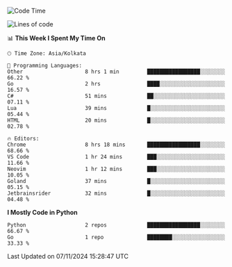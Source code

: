<!--START_SECTION:waka-->
![Code Time](http://img.shields.io/badge/Code%20Time-377%20hrs%2058%20mins-blue)

![Lines of code](https://img.shields.io/badge/From%20Hello%20World%20I%27ve%20Written-387%20lines%20of%20code-blue)

📊 **This Week I Spent My Time On** 

```text
🕑︎ Time Zone: Asia/Kolkata

💬 Programming Languages: 
Other                    8 hrs 1 min         █████████████████░░░░░░░░   66.22 % 
Go                       2 hrs               ████░░░░░░░░░░░░░░░░░░░░░   16.57 % 
C#                       51 mins             ██░░░░░░░░░░░░░░░░░░░░░░░   07.11 % 
Lua                      39 mins             █░░░░░░░░░░░░░░░░░░░░░░░░   05.44 % 
HTML                     20 mins             █░░░░░░░░░░░░░░░░░░░░░░░░   02.78 % 

🔥 Editors: 
Chrome                   8 hrs 18 mins       █████████████████░░░░░░░░   68.66 % 
VS Code                  1 hr 24 mins        ███░░░░░░░░░░░░░░░░░░░░░░   11.66 % 
Neovim                   1 hr 12 mins        ███░░░░░░░░░░░░░░░░░░░░░░   10.05 % 
Goland                   37 mins             █░░░░░░░░░░░░░░░░░░░░░░░░   05.15 % 
Jetbrainsrider           32 mins             █░░░░░░░░░░░░░░░░░░░░░░░░   04.48 % 
```

**I Mostly Code in Python** 

```text
Python                   2 repos             █████████████████░░░░░░░░   66.67 % 
Go                       1 repo              ████████░░░░░░░░░░░░░░░░░   33.33 % 
```




 Last Updated on 07/11/2024 15:28:47 UTC
<!--END_SECTION:waka-->
